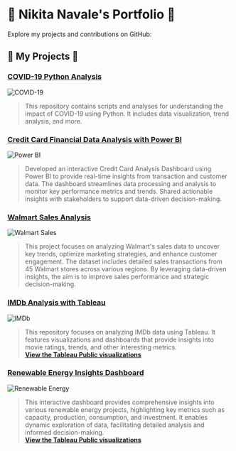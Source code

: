 # 🌟 **Nikita Navale's Portfolio** 🌟

Explore my projects and contributions on GitHub:

## 📂 **My Projects** 📂

### [COVID-19 Python Analysis](https://github.com/nikitanavale/covid19_python_analysis)
![COVID-19](https://img.shields.io/badge/COVID--19-Analysis-orange)
> This repository contains scripts and analyses for understanding the impact of COVID-19 using Python. It includes data visualization, trend analysis, and more.

### [Credit Card Financial Data Analysis with Power BI](https://github.com/nikitanavale/credit_card_data_analysis)
![Power BI](https://img.shields.io/badge/Credit%20Card-Analysis-orange)
> Developed an interactive Credit Card Analysis Dashboard using Power BI to provide real-time insights from transaction and customer data. The dashboard streamlines data processing and analysis to monitor key performance metrics and trends. Shared actionable insights with stakeholders to support data-driven decision-making.

### [Walmart Sales Analysis](https://github.com/nikitanavale/walmart_sql_project)
![Walmart Sales](https://img.shields.io/badge/Walmart--Sales-Analysis-orange)
>This project focuses on analyzing Walmart's sales data to uncover key trends, optimize marketing strategies, and enhance customer engagement. The dataset includes detailed sales transactions from 45 Walmart stores across various regions. By leveraging data-driven insights, the aim is to improve sales performance and strategic decision-making.

### [IMDb Analysis with Tableau](https://github.com/nikitanavale/imdb_analysis_tableau)
![IMDb](https://img.shields.io/badge/IMDb-Analysis-orange)
> This repository focuses on analyzing IMDb data using Tableau. It features visualizations and dashboards that provide insights into movie ratings, trends, and other interesting metrics.  
> **[View the Tableau Public visualizations](https://public.tableau.com/app/profile/nikita5358/vizzes)**

### [Renewable Energy Insights Dashboard](https://github.com/nikitanavale/imdb_analysis_tableau)
![Renewable Energy](https://img.shields.io/badge/Renewable%20Energy-Analysis-orange)
> This interactive dashboard provides comprehensive insights into various renewable energy projects, highlighting key metrics such as capacity, production, consumption, and investment. It enables dynamic exploration of data, facilitating detailed analysis and informed decision-making.  
> **[View the Tableau Public visualizations](https://public.tableau.com/app/profile/nikita5358/viz/RenewableEnergyAnalysis_17189382314330/Dashboard1)**


